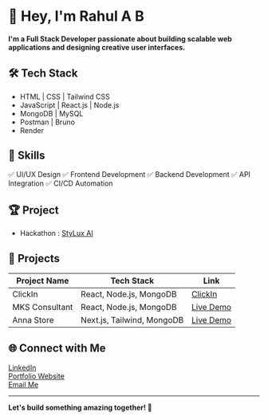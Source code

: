 # 👋 Hey, I'm Rahul A B

#### I'm a **Full Stack Developer** passionate about building scalable web applications and designing creative user interfaces.

## 🛠️ Tech Stack
- HTML | CSS | Tailwind CSS
- JavaScript | React.js | Node.js
- MongoDB | MySQL 
- Postman | Bruno
- Render

## 🎯 Skills
✅ UI/UX Design
✅ Frontend Development
✅ Backend Development
✅ API Integration
✅ CI/CD Automation

## 🏆 Project
- Hackathon : [StyLux AI](your-link-here)


## 🌟 Projects
| Project Name          | Tech Stack         | Link        |
|----------------|-----------------|------------------|
| ClickIn | React, Node.js, MongoDB | [ClickIn](link-here) |
| MKS Consultant | React, Node.js, MongoDB | [Live Demo](link-here) |
| Anna Store | Next.js, Tailwind, MongoDB | [Live Demo](link-here) |


## 🌐 Connect with Me
[LinkedIn](https://linkedin.com/in/rahulab14)  
[Portfolio Website](https://your-portfolio-link.com)  
[Email Me](rahulab1402@gmail.com)

---
**Let's build something amazing together! 🚀**
